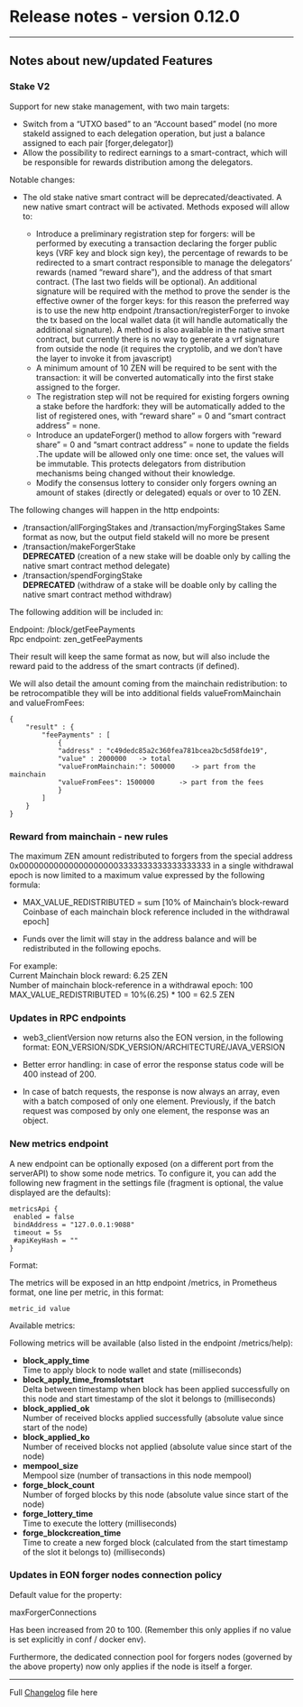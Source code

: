 # Release notes - version 0.12.0

---

## Notes about new/updated Features

### Stake V2 

Support for new stake management, with two main targets:

- Switch from a “UTXO based” to an “Account based” model (no more stakeId assigned to each delegation operation, but just a balance assigned to each pair [forger,delegator])
- Allow the possibility to redirect earnings to a smart-contract, which will be responsible for rewards distribution among the delegators.

Notable changes:
- The old stake native smart contract will be deprecated/deactivated.
A new native smart contract will be activated.
Methods exposed will allow to:

    - Introduce a preliminary registration step for forgers: will be performed by executing a transaction declaring the forger public keys (VRF key and block sign key), the percentage of rewards to be redirected to a smart contract responsible to manage the delegators’ rewards (named “reward share”), and the address of that smart contract. (The last two fields will be optional).
    An additional signature will be required with the method to prove the sender is the effective owner of the forger keys: for this reason the preferred way is to use the new http endpoint /transaction/registerForger to invoke the tx based on the local wallet data (it will handle automatically the additional signature). A method is also available in the native smart contract, but currently there is no way to generate a vrf signature from outside the node (it requires the cryptolib, and we don’t have the layer to invoke it from javascript)
    - A minimum amount of 10 ZEN will be required to be sent with the transaction: it will be converted automatically into the first stake assigned to the forger.
    - The registration step will not be required for existing forgers owning a stake before the hardfork: they will be automatically added to the list of registered ones, with “reward share” = 0 and “smart contract address” = none.
    - Introduce an updateForger() method to allow forgers with “reward share” = 0 and “smart contract address” = none to update the fields .The update will be allowed only one time: once set, the values will be immutable. This protects delegators from distribution mechanisms being changed without their knowledge.
    - Modify the consensus lottery to consider only forgers owning an amount of stakes (directly or delegated) equals or over to 10 ZEN.

The following changes will happen in the http endpoints:
- /transaction/allForgingStakes and /transaction/myForgingStakes
Same format as now, but the output field stakeId will no more be present
- /transaction/makeForgerStake<br>
**DEPRECATED** (creation of a new stake will be doable only by calling the native smart contract method delegate)
- /transaction/spendForgingStake<br>
**DEPRECATED** (withdraw of a stake will be doable only by calling the native smart contract method withdraw)

The following addition will be included in:<br>

Endpoint: /block/getFeePayments <br>
Rpc endpoint:  zen_getFeePayments<br>

Their result will keep the same format as now, but will also include the reward paid to the  address of the smart contracts (if defined).

We will also detail the amount coming from the mainchain redistribution: to be retrocompatible they will be into  additional fields valueFromMainchain and valueFromFees:

```
{
    "result" : {            
        "feePayments" : [
            {
            "address" : "c49dedc85a2c360fea781bcea2bc5d58fde19",
            "value" : 2000000   -> total
            "valueFromMainchain:": 500000    -> part from the mainchain
            "valueFromFees": 1500000      -> part from the fees 
            }
        ]
    }
}
```
### Reward from mainchain - new rules

The maximum ZEN amount redistributed to forgers from the special address 0x000000000000000000003333333333333333333  in a single withdrawal epoch is now  limited to a maximum value expressed by the following formula:

- MAX_VALUE_REDISTRIBUTED = sum [10% of Mainchain’s block-reward Coinbase of each mainchain block reference included in the withdrawal epoch]

- Funds over the limit will stay in the address balance and will be  redistributed in the following epochs.

For example:<br>
Current Mainchain block reward: 6.25 ZEN<br>
Number of mainchain block-reference in a withdrawal epoch: 100<br>
MAX_VALUE_REDISTRIBUTED = 10%(6.25) * 100 = 62.5 ZEN<br>

###  Updates in RPC endpoints

- web3_clientVersion now returns also the EON version, in the following format:
EON_VERSION/SDK_VERSION/ARCHITECTURE/JAVA_VERSION

- Better error handling: in case of error the response status code will be 400 instead of 200.

- In case of batch requests, the response is  now always an array,  even with a batch composed of only one element. Previously, if the batch request was composed by only one element,  the response was an object.

###   New metrics endpoint
A new endpoint can be optionally exposed (on a different port from the serverAPI) to show some node metrics.
To configure it, you can add the following new fragment in the settings file (fragment is optional, the value displayed are the defaults):
```
metricsApi {
 enabled = false
 bindAddress = "127.0.0.1:9088"
 timeout = 5s
 #apiKeyHash = ""
}
```

Format:

The metrics will be exposed in an http endpoint /metrics, in Prometheus format, one line per metric, in this format:

```
metric_id value
```

Available metrics:

Following  metrics will be available (also listed in the endpoint /metrics/help):

- **block_apply_time**<br>
Time to apply block to node wallet and state (milliseconds)
- **block_apply_time_fromslotstart**<br>
Delta between timestamp when block has been applied successfully on this node and start timestamp of the slot it belongs to (milliseconds)
- **block_applied_ok**<br>
Number of received blocks applied successfully (absolute value since start of the node)
- **block_applied_ko**<br>
Number of received blocks not applied (absolute value since start of the node)
- **mempool_size**<br>
Mempool size (number of transactions in this node mempool)
- **forge_block_count**<br>
Number of forged blocks by this node (absolute value since start of the node)
- **forge_lottery_time**<br>
Time to execute the lottery (milliseconds)
- **forge_blockcreation_time**<br>
Time to create a new forged block (calculated from the start timestamp of the slot it belongs to) (milliseconds)

###   Updates in EON forger nodes connection policy

Default value for the property:

maxForgerConnections

Has been  increased from 20 to 100.
(Remember this only applies if no value is set explicitly in conf / docker env).

Furthermore, the dedicated connection pool for forgers nodes (governed by the above property) now only applies if the node is itself a forger.

---
Full [Changelog](/CHANGELOG.md) file here

